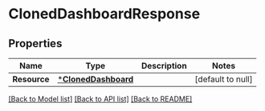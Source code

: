 # ClonedDashboardResponse

## Properties
Name | Type | Description | Notes
------------ | ------------- | ------------- | -------------
**Resource** | [***ClonedDashboard**](ClonedDashboard.md) |  | [default to null]

[[Back to Model list]](../README.md#documentation-for-models) [[Back to API list]](../README.md#documentation-for-api-endpoints) [[Back to README]](../README.md)

